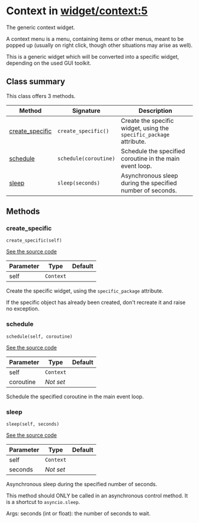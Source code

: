 # Context in [widget/context:5](../raw/widget/context.html#L5)

The generic context widget.

A context menu is a menu, containing items or other menus, meant
to be popped up (usually on right click, though other situations
may arise as well).

This is a generic widget which will be converted into a specific widget,
depending on the used GUI toolkit.

## Class summary

This class offers 3 methods.

| Method | Signature | Description |
| ------ | --------- | ----------- |
| [create_specific](#create_specific) | `create_specific()` | Create the specific widget, using the `specific_package` attribute. |
| [schedule](#schedule) | `schedule(coroutine)` | Schedule the specified coroutine in the main event loop. |
| [sleep](#sleep) | `sleep(seconds)` | Asynchronous sleep during the specified number of seconds. |

## Methods

### create_specific

`create_specific(self)`

[See the source code](../raw/widget/context.html#L30)

| Parameter | Type | Default |
| --------- | ---- | ------- |
| self | `Context` |  |

Create the specific widget, using the `specific_package` attribute.

If the specific object has already been created, don't recreate it and
raise no exception.

### schedule

`schedule(self, coroutine)`

[See the source code](../raw/widget/context.html#L75)

| Parameter | Type | Default |
| --------- | ---- | ------- |
| self | `Context` |  |
| coroutine | *Not set* |  |

Schedule the specified coroutine in the main event loop.

### sleep

`sleep(self, seconds)`

[See the source code](../raw/widget/context.html#L79)

| Parameter | Type | Default |
| --------- | ---- | ------- |
| self | `Context` |  |
| seconds | *Not set* |  |

Asynchronous sleep during the specified number of seconds.

This method should ONLY be called in an asynchronous control method.
It is a shortcut to `asyncio.sleep`.

Args:
    seconds (int or float): the number of seconds to wait.